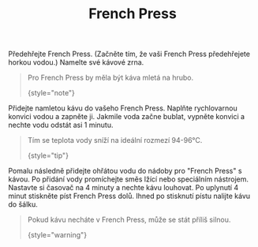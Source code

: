 ﻿---
title: French Press
---
<procedure title="Příprava" collapsible="false">

   <procedure title="Předehřívání a mletí kávy" collapsible="true">
   <step>Předehřejte French Press. (Začněte tím, že vaši French Press předehřejete horkou vodou.)</step>
   <step>Namelte své kávové zrna.

> Pro French Press by měla být káva mletá na hrubo.
>
> {style="note"}
   </step>
   <step>Přidejte namletou kávu do vašeho French Press.</step>
   <step>Naplňte rychlovarnou konvici vodou a zapněte ji.</step>
   <step>Jakmile voda začne bublat, vypněte konvici a nechte vodu odstát asi 1 minutu.

> Tím se teplota vody sníží na ideální rozmezí 94-96°C.
>
> {style="tip"}
   </step>
   </procedure>
   <procedure title="Louhování a servírování" collapsible="true">
   <step> Pomalu následně přidejte ohřátou vodu do nádoby pro "French Press" s kávou.</step>
   <step> Po přidání vody promíchejte směs lžící nebo speciálním nástrojem.</step>
   <step> Nastavte si časovač na 4 minuty a nechte kávu louhovat.</step>
   <step> Po uplynutí 4 minut stiskněte píst French Press dolů.</step>
   <step> Ihned po stisknutí pístu nalijte kávu do šálku.

> Pokud kávu necháte v French Press, může se stát příliš silnou.
>
> {style="warning"}
   </step>
   </procedure>
</procedure>